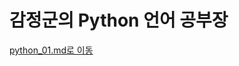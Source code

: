 감정군의 Python 언어 공부장
======================

[python_01.md로 이동](../python_01/Python7317055d83f54173b599bc589660370e.md)
